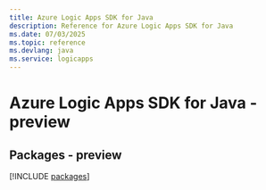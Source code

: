 ```yaml
---
title: Azure Logic Apps SDK for Java
description: Reference for Azure Logic Apps SDK for Java
ms.date: 07/03/2025
ms.topic: reference
ms.devlang: java
ms.service: logicapps
---
```

# Azure Logic Apps SDK for Java - preview
## Packages - preview
[!INCLUDE [packages](logic-apps-index.md)]